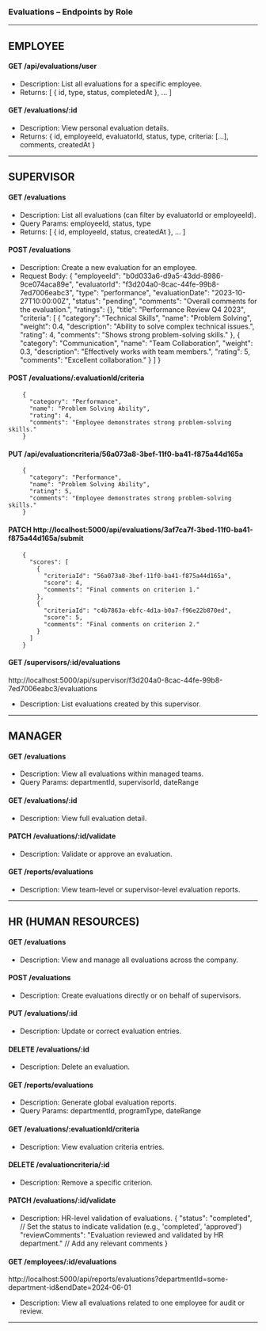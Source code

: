 ### Evaluations – Endpoints by Role

---

## EMPLOYEE

#### GET /api/evaluations/user
* Description: List all evaluations for a specific employee.
* Returns: [ { id, type, status, completedAt }, ... ]

#### GET /evaluations/:id
* Description: View personal evaluation details.
* Returns: { id, employeeId, evaluatorId, status, type, criteria: [...], comments, createdAt }

---

## SUPERVISOR

#### GET /evaluations
* Description: List all evaluations (can filter by evaluatorId or employeeId).
* Query Params: employeeId, status, type
* Returns: [ { id, employeeId, status, createdAt }, ... ]

#### POST /evaluations
* Description: Create a new evaluation for an employee.
* Request Body:
       {
  "employeeId": "b0d033a6-d9a5-43dd-8986-9ce074aca89e",
  "evaluatorId": "f3d204a0-8cac-44fe-99b8-7ed7006eabc3",
  "type": "performance",
  "evaluationDate": "2023-10-27T10:00:00Z",
  "status": "pending",
  "comments": "Overall comments for the evaluation.",
  "ratings": {},
  "title": "Performance Review Q4 2023",
  "criteria": [
    {
      "category": "Technical Skills",
      "name": "Problem Solving",
      "weight": 0.4,
      "description": "Ability to solve complex technical issues.",
      "rating": 4,
      "comments": "Shows strong problem-solving skills."
    },
    {
      "category": "Communication",
      "name": "Team Collaboration",
      "weight": 0.3,
      "description": "Effectively works with team members.",
      "rating": 5,
      "comments": "Excellent collaboration."
    }
  ]
}
#### POST /evaluations/:evaluationId/criteria
        {
          "category": "Performance",
          "name": "Problem Solving Ability",
          "rating": 4,
          "comments": "Employee demonstrates strong problem-solving skills."
        }
#### PUT /api/evaluationcriteria/56a073a8-3bef-11f0-ba41-f875a44d165a
        {
          "category": "Performance",
          "name": "Problem Solving Ability",
          "rating": 5,
          "comments": "Employee demonstrates strong problem-solving skills."
        }

#### PATCH http://localhost:5000/api/evaluations/3af7ca7f-3bed-11f0-ba41-f875a44d165a/submit
        {
          "scores": [
            {
              "criteriaId": "56a073a8-3bef-11f0-ba41-f875a44d165a",
              "score": 4,
              "comments": "Final comments on criterion 1."
            },
            {
              "criteriaId": "c4b7863a-ebfc-4d1a-b0a7-f96e22b870ed",
              "score": 5,
              "comments": "Final comments on criterion 2."
            }
          ]
        }

#### GET /supervisors/:id/evaluations
http://localhost:5000/api/supervisor/f3d204a0-8cac-44fe-99b8-7ed7006eabc3/evaluations
* Description: List evaluations created by this supervisor.

---

## MANAGER

#### GET /evaluations
* Description: View all evaluations within managed teams.
* Query Params: departmentId, supervisorId, dateRange

#### GET /evaluations/:id
* Description: View full evaluation detail.

#### PATCH /evaluations/:id/validate
* Description: Validate or approve an evaluation.

#### GET /reports/evaluations
* Description: View team-level or supervisor-level evaluation reports.

---

## HR (HUMAN RESOURCES)

#### GET /evaluations
* Description: View and manage all evaluations across the company.

#### POST /evaluations
* Description: Create evaluations directly or on behalf of supervisors.

#### PUT /evaluations/:id
* Description: Update or correct evaluation entries.

#### DELETE /evaluations/:id
* Description: Delete an evaluation.

#### GET /reports/evaluations
* Description: Generate global evaluation reports.
* Query Params: departmentId, programType, dateRange

#### GET /evaluations/:evaluationId/criteria
* Description: View evaluation criteria entries.

#### DELETE /evaluationcriteria/:id
* Description: Remove a specific criterion.

#### PATCH /evaluations/:id/validate
* Description: HR-level validation of evaluations.
{
  "status": "completed", // Set the status to indicate validation (e.g., 'completed', 'approved')
  "reviewComments": "Evaluation reviewed and validated by HR department." // Add any relevant comments
}

#### GET /employees/:id/evaluations

http://localhost:5000/api/reports/evaluations?departmentId=some-department-id&endDate=2024-06-01
* Description: View all evaluations related to one employee for audit or review.

---
